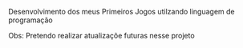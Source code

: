 
Desenvolvimento dos meus Primeiros Jogos utilzando linguagem de programação

Obs: Pretendo realizar atualizaçõe futuras nesse projeto